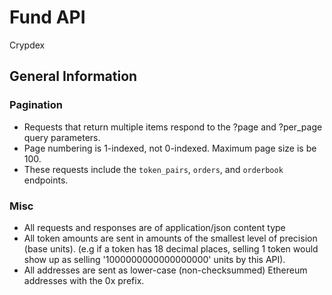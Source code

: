 # Fund API

Crypdex

## General Information

### Pagination

* Requests that return multiple items respond to the ?page and ?per_page query parameters.
* Page numbering is 1-indexed, not 0-indexed. Maximum page size is be 100.
* These requests include the `token_pairs`, `orders`, and `orderbook` endpoints.

### Misc

* All requests and responses are of application/json content type
* All token amounts are sent in amounts of the smallest level of precision (base units). (e.g if a token has 18 decimal places, selling 1 token would show up as selling '1000000000000000000' units by this API).
* All addresses are sent as lower-case (non-checksummed) Ethereum addresses with the 0x prefix.
